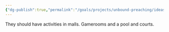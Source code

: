 ```yaml
---
{"dg-publish":true,"permalink":"/goals/projects/unbound-preaching/ideas/activity-malls/","created":"Sep 22, 2018, 13:09 PM","updated":"Sep 22, 2018, 13:09 PM"}
---
```



They should have activities in malls. Gamerooms and a pool and courts.


